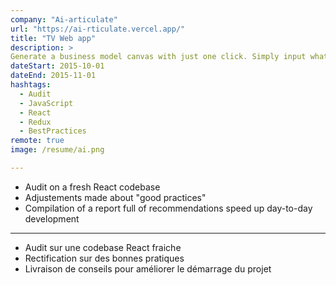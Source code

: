 ```yaml
---
company: "Ai-articulate"
url: "https://ai-rticulate.vercel.app/"
title: "TV Web app"
description: >
Generate a business model canvas with just one click. Simply input what some context about your business, and GPT-3 will spit out a full BMC ready for your next pitch!
dateStart: 2015-10-01
dateEnd: 2015-11-01
hashtags:
  - Audit
  - JavaScript
  - React
  - Redux
  - BestPractices
remote: true
image: /resume/ai.png

---
```


- Audit on a fresh React codebase
- Adjustements made about "good practices"
- Compilation of a report full of recommendations speed up day-to-day
  development

---

- Audit sur une codebase React fraiche
- Rectification sur des bonnes pratiques
- Livraison de conseils pour améliorer le démarrage du projet
